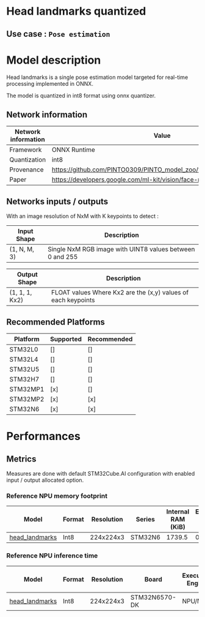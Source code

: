 # Head landmarks quantized

## **Use case** : `Pose estimation`

# Model description


Head landmarks is a single pose estimation model targeted for real-time processing implemented in ONNX.

The model is quantized in int8 format using onnx quantizer.

## Network information


| Network information     |  Value          |
|-------------------------|-----------------|
|  Framework              | ONNX Runtime    |
|  Quantization           | int8            |
|  Provenance             | https://github.com/PINTO0309/PINTO_model_zoo/tree/main/032_FaceMesh
|  Paper                  | https://developers.google.com/ml-kit/vision/face-mesh-detection |


## Networks inputs / outputs

With an image resolution of NxM with K keypoints to detect :

| Input Shape | Description |
| ----- | ----------- |
| (1, N, M, 3) | Single NxM RGB image with UINT8 values between 0 and 255 |

| Output Shape | Description |
| ----- | ----------- |
| (1, 1, 1, Kx2) | FLOAT values Where Kx2 are the (x,y) values of each keypoints |

## Recommended Platforms

| Platform | Supported | Recommended |
|----------|-----------|-------------|
| STM32L0  | []        | []          |
| STM32L4  | []        | []          |
| STM32U5  | []        | []          |
| STM32H7  | []        | []          |
| STM32MP1 | [x]       | []          |
| STM32MP2 | [x]       | [x]         |
| STM32N6  | [x]       | [x]         |

# Performances

## Metrics

Measures are done with default STM32Cube.AI configuration with enabled input / output allocated option.

### Reference **NPU** memory footprint
|Model      | Format   | Resolution | Series    | Internal RAM (KiB) | External RAM (KiB) | Weights Flash (KiB) | STM32Cube.AI version | STEdgeAI Core version |
|----------|--------|-------------|------------------|------------------|---------------------|-------|----------------------|-------------------------|
| [head_landmarks](Public_pretrainedmodel_custom_dataset/custom_dataset_heads_468kpts/face_landmarks_v1_192_int8_pc.onnx)  | Int8 | 224x224x3 | STM32N6 | 1739.5  | 0.0 | 3246.47 | 10.2.0  | 2.2.0 |

### Reference **NPU**  inference time
| Model  | Format | Resolution  | Board            | Execution Engine | Inference time (ms) | Inf / sec   | STM32Cube.AI version  |  STEdgeAI Core version |
|--------|--------|-------------|------------------|------------------|---------------------|-------|----------------------|-------------------------|
| [head_landmarks](Public_pretrainedmodel_custom_dataset/custom_dataset_heads_468kpts/face_landmarks_v1_192_int8_pc.onnx) | Int8     | 224x224x3  | STM32N6570-DK   | NPU/MCU | 20.52 | 48.73 | 10.2.0 | 2.2.0 |


